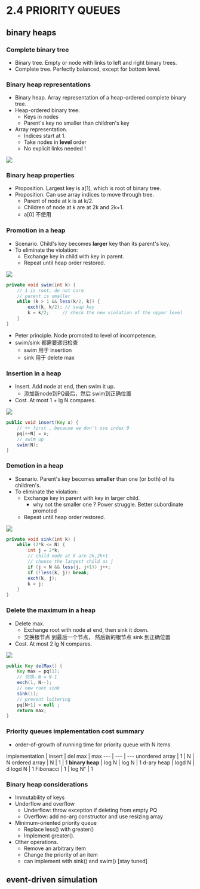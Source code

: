 

# 2.4 PRIORITY QUEUES

## binary heaps

### Complete binary tree

 - Binary tree. Empty or node with links to left and right binary trees.
 - Complete tree. Perfectly balanced, except for bottom level.

### Binary heap representations

 - Binary heap. Array representation of a heap-ordered complete binary tree.
 - Heap-ordered binary tree.
    - Keys in nodes
    - Parent's key no smaller than children's key
 - Array representation.
    - Indices start at 1.
    - Take nodes in **level** order
    - No explicit links needed !

![](https://raw.githubusercontent.com/mebusy/notes/master/imgs/algor1_pq_heap_repre.png)

### Binary heap properties

 - Proposition. Largest key is a[1], which is root of binary tree.
 - Proposition. Can use array indices to move through tree.
    - Parent of node at k is at k/2.
    - Children of node at k are at 2k and 2k+1.
    - a[0] 不使用


### Promotion in a heap

 - Scenario. Child's key becomes **larger** key than its parent's key.
 - To eliminate the violation:
    - Exchange key in child with key in parent.
    - Repeat until heap order restored.

![](https://raw.githubusercontent.com/mebusy/notes/master/imgs/algorI_pq_swim.png)

```java
private void swim(int k) {
    // 1 is root, do not care
    // parent is smaller 
    while (k > 1 && less(k/2, k)) {
        exch(k, k/2); // swap key
        k = k/2;     // check the new violation of the upper level
    }    
}
```

 - Peter principle. Node promoted to level of incompetence.
 - swim/sink 都需要递归检查
    - swim 用于 insertion
    - sink 用于 delete max

### Insertion in a heap

 - Insert. Add node at end, then swim it up.
    - 添加新node到PQ最后，然后 swim到正确位置
 - Cost. At most 1 + lg N compares.

![](https://raw.githubusercontent.com/mebusy/notes/master/imgs/algorI_pq_insertion.png)

```java
public void insert(Key x) {
    // ++ first , because we don't use index 0
    pq[++N] = x;
    // swim up
    swim(N); 
}
```

### Demotion in a heap

 - Scenario. Parent's key becomes **smaller** than one (or both) of its children's.
 - To eliminate the violation:
    - Exchange key in parent with key in larger child. 
        - why not the smaller one ? Power struggle. Better subordinate promoted
    - Repeat until heap order restored.
 
![](https://raw.githubusercontent.com/mebusy/notes/master/imgs/algorI_pq_sink.png)

```java
private void sink(int k) {
    while (2*k <= N) {
        int j = 2*k;
        // child node at k are 2k,2k+1 
        // choose the largest child as j
        if (j < N && less(j, j+1)) j++;
        if (!less(k, j)) break;
        exch(k, j);
        k = j;    
    }    
}
```


### Delete the maximum in a heap

 - Delete max.
    - Exchange root with node at end, then sink it down.
    - 交换根节点 到最后一个节点， 然后新的根节点 sink 到正确位置
 - Cost. At most 2 lg N compares.

![](https://raw.githubusercontent.com/mebusy/notes/master/imgs/algorI_pq_deletemax.png)

```java
public Key delMax() {
    Key max = pq[1];
    // 交换，N = N-1
    exch(1, N--);
    // new root sink
    sink(1);
    // prevent loitering
    pq[N+1] = null ;
    return max;    
}
```

### Priority queues implementation cost summary

 - order-of-growth of running time for priority queue with N items

implementation | insert | del max | max 
--- | --- | --- 
unordered array | 1 | N | N
ordered array | N | 1 | 1
**binary heap** | log N | log N | 1
d-ary heap | logd N | d logd N | 1 
Fibonacci | 1 | log N⁺ | 1 

### Binary heap considerations

 - Immutability of keys
 - Underflow and overflow
    - Underflow: throw exception if deleting from empty PQ
    - Overflow: add no-arg constructor and use resizing array
 - Minimum-oriented priority queue
    - Replace less() with greater()
    - Implement greater().
 - Other operations.
    - Remove an arbitrary item
    - Change the priority of an item
    - can implement with sink() and swim() [stay tuned]



## event-driven simulation


